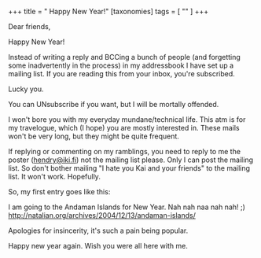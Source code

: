 +++
title = " Happy New Year!"
[taxonomies]
tags = [ "" ]
+++

Dear friends,

Happy New Year!

Instead of writing a reply and BCCing a bunch of people (and forgetting
some inadvertently in the process) in my addressbook I have set up a
mailing list. If you are reading this from your inbox, you're
subscribed.

Lucky you.

You can UNsubscribe if you want, but I will be mortally offended.

I won't bore you with my everyday mundane/technical life. This atm is
for my travelogue, which (I hope) you are mostly interested in. These
mails won't be very long, but they might be quite frequent.

If replying or commenting on my ramblings, you need to reply to me the
poster (hendry@iki.fi) not the mailing list please. Only I can post the
mailing list. So don't bother mailing "I hate you Kai and your friends"
to the mailing list. It won't work. Hopefully.



So, my first entry goes like this:

I am going to the Andaman Islands for New Year. Nah nah naa nah nah! ;)
http://natalian.org/archives/2004/12/13/andaman-islands/


Apologies for insincerity, it's such a pain being popular.

Happy new year again. Wish you were all here with me.


